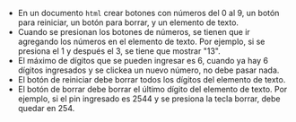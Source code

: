 - En un documento `html` crear botones con números del 0 al 9, un botón para reiniciar, un botón para borrar, y un elemento de texto. 
- Cuando se presionan los botones de números, se tienen que ir agregando los números en el elemento de texto. Por ejemplo, si se presiona el 1 y después el 3, se tiene que mostrar "13". 
- El máximo de dígitos que se pueden ingresar es 6, cuando ya hay 6 dígitos ingresados y se clickea un nuevo número, no debe pasar nada. 
- El botón de reiniciar debe borrar todos los dígitos del elemento de texto. 
- El botón de borrar debe borrar el último dígito del elemento de texto. Por ejemplo, si el pin ingresado es 2544 y se presiona la tecla borrar, debe quedar en 254.